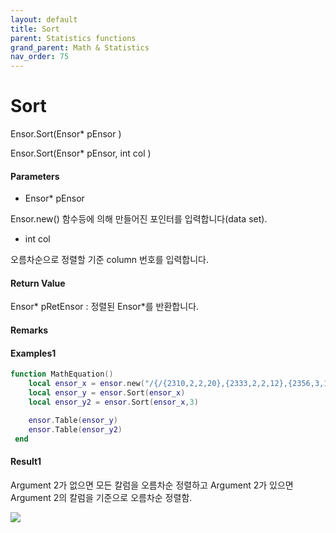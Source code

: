 ```yaml
---
layout: default
title: Sort
parent: Statistics functions
grand_parent: Math & Statistics
nav_order: 75
---
```


# Sort

Ensor.Sort\(Ensor\* pEnsor \)

Ensor.Sort\(Ensor\* pEnsor, int col \)

#### Parameters

* Ensor\* pEnsor

Ensor.new\(\) 함수등에 의해 만들어진 포인터를 입력합니다\(data set\).

* int col

오름차순으로 정렬할 기준 column 번호를 입력합니다.

#### Return Value

Ensor\* pRetEnsor : 정렬된 Ensor\*를 반환합니다.

#### Remarks

#### Examples1

```lua
function MathEquation()
	local ensor_x = ensor.new("/{/{2310,2,2,20},{2333,2,2,12},{2356,3,1.5,33},{2379,3,2,43},{2402,2,3,53},{2425,4,2,23},{2448,2,1.5,99},{2471,2,2,34},{2494,3,3,23},{2517,4,4,55},{2540,2,3,22/}/}")
	local ensor_y = ensor.Sort(ensor_x)
	local ensor_y2 = ensor.Sort(ensor_x,3)

	ensor.Table(ensor_y)
	ensor.Table(ensor_y2)
 end
```

#### Result1

Argument 2가 없으면 모든 칼럼을 오름차순 정렬하고 Argument 2가 있으면 Argument 2의 칼럼을 기준으로 오름차순 정렬함.

![](/StatisticsAPI/SortResultTable.png)




